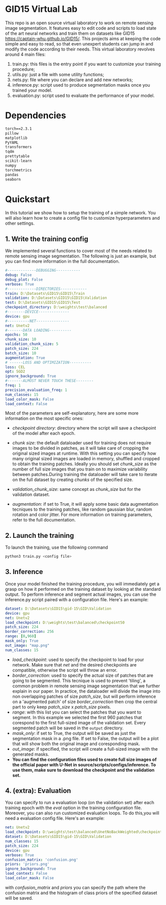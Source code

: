 # GID15 Virtual Lab
This repo is an open source virtual laboratory to work on remote sensing
image segmentation. It features easy to edit code and scripts to
load state of the art neural networks and train them on datasets like GID15
https://captain-whu.github.io/GID15/.
This projects aims at keeping the code simple and easy to read, so that even unexpert
students can jump in and modify the code according to their needs.
This virtual laboratory revolves around 4 main files:
1) train.py: this files is the entry point if you want to customize your training procedure;
2) utils.py: just a file with some utility functions;
3) nets.py: file where you can declare and add new networks;
3) inference.py: script used to produce segmentation masks once you trained your model.
4) evaluation.py: script used to evaluate the performance of your model.

# Dependencies
```txt
torch==2.3.1
pillow
matplotlib
PyYAML
transformers
tqdm
prettytable
scikit-learn
numpy
torchmetrics
pandas
seaborn
```

# Quickstart
In this tutorial we show how to setup the training of a simple network.
You will also learn how to create a config file to customize hyperparameters and other settings.

## 1. Write the training config
We implemented several functions to cover most of the needs related to remote sensing image segmentation. The following is just an example, but you can find more information in the full documentation.
```yaml
#-------------DEBUGGING-----------
debug: False
debug_plot: False
verbose: True
#-------------DIRECTORIES------------
train: D:\Datasets\GID15\GID15\Train
validation: D:\Datasets\GID15\GID15\Validation
test: D:\Datasets\GID15\GID15\Test
checkpoint_directory: D:\weights\test\balanced
#--------DEVICE--------------
device: gpu
#----------NET---------------
net: Unetv2
#-------DATA LOADING----------
epochs: 50
chunk_size: 10
validation_chunk_size: 5
patch_size: 224
batch_size: 10
augmentation: True
# ------LOSS AND OPTIMIZATION----------
loss: CEL
opt: SGD2
ignore_background: True
#-------ALMOST NEVER TOUCH THESE--------
freq: 1
precision_evaluation_freq: 1
num_classes: 15
load_color_mask: False
load_context: False
```
Most of the parameters are self-explanatory, here are some more information on the most specific ones:
+ *checkpoint directory*: directory where the script will save a checkpoint of the model after each epoch.
+ *chunk size*: the default dataloader used for training does not require images to be divided in patches, as it will take care of cropping the original sized images at runtime. With this setting you can specify how many original sized images are loaded in memory, shuffled and cropped to obtain the training patches. Ideally you should set *chunk_size* as the number of full size images that you train on to maximize variability between patches.During training the dataloader will take care to iterate on the full dataset by creating *chunks* of the specified size.

+ *validation_chunk_size*: same concept as *chunk_size* but for the validation dataset.
+ *augmentation*: if set to True, it will apply some basic data augmentation tecniques to
the training patches, like random gaussian blur, random rotation and color jitter.
For more information on training parameters, refer to the full documentation.

## 2. Launch the training
To launch the training, use the following command
```bash
python3 train.py <config file>
```
## 3. Inference
Once your model finished the training procedure, you will immediately get a grasp on how it performed on the training dataset by looking at the standard output.
To perform inference and segment actual images, you can use the inference.py script paired with a configuration file. Here's an example:
```yaml
dataset: D:\Datasets\GID15\gid-15\GID\Validation
device: gpu
net: Unetv2
load_checkpoint: D:\weights\test\balanced\checkpoint50
patch_size: 224
border_correction: 256
range: [0,960]
mask_only: True
out_image: "map.png"
num_classes: 15
```
+ *load_checkpoint*: used to specify the checkpoint to load for your network. Make sure that *net* and the desired checkpoints are compatible, otherwise the script will throw an error.
+ *border_correction*: used to specify the actual size of patches that are going to be segmented. This tecnique is used to prevent 'tiling', a common problem in remote sensing image segmentation that we further explain in our paper. 
In practice, the dataloader will divide the image into non overlapping patches of size *patch_size*, but will perform inference on a 'augmented patch' of size *border_correction* then crop the central part to only keep *patch_size* x *patch_size* pixels.
+ *range*: with this list you can select the patches that you want to segment. In this example we selected the first 960 patches that corespond to the first full-sized image of the validation set. Every segmented patch will be saved in the ```output``` directory.
+ *mask_only*: if set to True, the output will be saved as just the segmentation mask in a .png file. If set to False, the output will be a plot that will show both the original image and coresponding mask.
+ *out_image*: if specified, the script will create a full-sized image with the generated masks.
+ **You can find the configuration files used to create full size images of the official paper with U-Net in source/scripts/configs/inference. To use them, make sure to download the checkpoint and the validation set.**
## 4. (extra): Evaluation
You can specify to run a evaluation loop (on the validation set) after each training epoch with the *eval* option in the training configuration file. Moreover, you can also run customized evaluation loops.
To do this,you will need a evaluation config file. Here's an example:
```yaml
net: Unetv2
load_checkpoint: D:\weights\test\balanced\UnetNoBackWeighted\checkpoint50
dataset: D:\Datasets\GID15\gid-15\GID\Validation
num_classes: 15
patch_size: 224
device: gpu
verbose: True
confusion_matrix: 'confusion.png'
priors: 'priors.png'
ignore_background: True
load_context: False
load_color_mask: False
``` 
with *confusion_matrix* and *priors* you can specify the path where the confusion matrix and the histogram of class priors of the specified dataset will be saved.